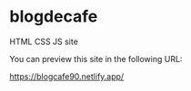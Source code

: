 # blogdecafe
HTML CSS JS site

You can preview this site in the following URL:

https://blogcafe90.netlify.app/
